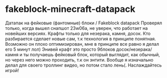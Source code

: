 # fakeblock-minecraft-datapack
Датапак на фейковые (фантомные) блоки / Fakeblock datapack 
Проверял только, когда вышел снапшот 23w06a, не уверен, что работает на новейших версиях.
Крафты только для незерака, камня, досок. Кто разбирается сделает новые сам, т.к технология в принципе понятная. Возможно он плохо оптимизирован, мне в принципе все равно я делал его 5 минут лол)
Энивей крафт это просто 9блоков досок/незерака/камня и ты получаешь фейковый блок, который выглядит, как обычный, но через него можно проходить, т.к он энтити.
Вообще я изначально делал для своего троллинг видео, но потом стало лень(. Наслаждайтесь игрой!
